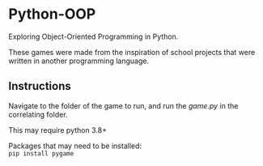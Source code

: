 # Python-OOP
Exploring Object-Oriented Programming in Python.

These games were made from the inspiration of school projects that were written in another programming language.

## Instructions
Navigate to the folder of the game to run, and run the  _game.py_ in the correlating folder.

This may require python 3.8+

Packages that may need to be installed:<br>
`pip install pygame`
